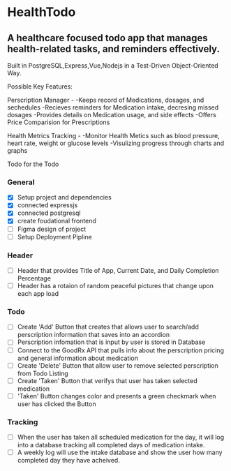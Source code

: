 # HealthTodo

## A healthcare focused todo app that manages health-related tasks, and reminders effectively. 

Built in PostgreSQL,Express,Vue,Nodejs in a Test-Driven Object-Oriented Way.

Possible Key Features:

Perscription Manager -
    -Keeps record of Medications, dosages, and sechedules
    -Recieves reminders for Medication intake, decresing missed dosages
    -Provides details on Medication usage, and side effects
    -Offers Price Comparision for Prescriptions

Health Metrics Tracking - 
    -Monitor Health Metics such as blood pressure, heart rate, weight or glucose levels
    -Visulizing progress through charts and graphs


Todo for the Todo
### General
- [x] Setup project and dependencies
- [x] connected expressjs
- [x] connected postgresql
- [x] create foudational frontend
- [ ] Figma design of project
- [ ] Setup Deployment Pipline
### Header
- [ ] Header that provides Title of App, Current Date, and Daily Completion Percentage
- [ ] Header has a rotaion of random peaceful pictures that change upon each app load
### Todo
- [ ] Create 'Add' Button that creates that allows user to search/add perscription information that saves into an accordion
- [ ] Perscription infomation that is input by user is stored in Database
- [ ] Connect to the GoodRx API that pulls info about the perscription pricing and general information about medication
- [ ] Create 'Delete' Button that allow user to remove selected perscription from Todo Listing
- [ ] Create 'Taken' Button that verifys that user has taken selected medication
- [ ] 'Taken' Button changes color and presents a green checkmark when user has clicked the Button
### Tracking
- [ ] When the user has taken all scheduled medication for the day, it will log into a database tracking all completed days of medication intake.
- [ ] A weekly log will use the intake database and show the user how many completed day they have acheived. 
